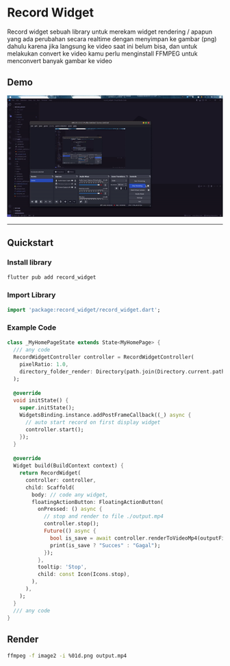 # Record Widget

Record widget sebuah library untuk merekam widget rendering / apapun yang ada perubahan secara realtime dengan menyimpan ke gambar (png) dahulu karena jika langsung ke video saat ini belum bisa, dan untuk melakukan convert ke video kamu perlu menginstall FFMPEG untuk menconvert banyak gambar ke video

## Demo

![](https://github.com/azkadev/record_widget/blob/main/.github/demo.gif)

---

## Quickstart

### Install library

```bash
flutter pub add record_widget
```

### Import Library

```dart
import 'package:record_widget/record_widget.dart';
```

### Example Code

```dart
class _MyHomePageState extends State<MyHomePage> {
  /// any code
  RecordWidgetController controller = RecordWidgetController(
    pixelRatio: 1.0,
    directory_folder_render: Directory(path.join(Directory.current.path, "result")),
  );
 
  @override
  void initState() {
    super.initState();
    WidgetsBinding.instance.addPostFrameCallback((_) async {
      // auto start record on first display widget
      controller.start();
    });
  }
  
  @override
  Widget build(BuildContext context) {
    return RecordWidget(
      controller: controller,
      child: Scaffold( 
        body: // code any widget,
        floatingActionButton: FloatingActionButton(
          onPressed: () async {
            // stop and render to file ./output.mp4
            controller.stop();
            Future(() async {
              bool is_save = await controller.renderToVideoMp4(outputFile: File("./output.mp4"));
              print(is_save ? "Succes" : "Gagal");
            });
          },
          tooltip: 'Stop',
          child: const Icon(Icons.stop),
        ),
      ),
    );
  }
  /// any code
}
```

## Render
```bash
ffmpeg -f image2 -i %01d.png output.mp4
```
